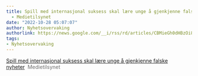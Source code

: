 ```yaml
---
title: Spill med internasjonal suksess skal lære unge å gjenkjenne falske nyheter
  - Medietilsynet
date: "2022-10-28 05:07:07"
author: Nyhetsovervaking
authorlink: https://news.google.com/__i/rss/rd/articles/CBMieGh0dHBzOi8vd3d3Lm1lZGlldGlsc3luZXQubm8vbnloZXRlci9ha3R1ZWx0L3NwaWxsLW1lZC1pbnRlcm5hc2pvbmFsLXN1a3Nlc3Mtc2thbC1sYXJlLXVuZ2UtYS1namVua2plbm5lLWZhbHNrZS1ueWhldGVyL9IBAA?oc=5
tags:
- Nyhetsovervaking
---
```

<a href="https://news.google.com/__i/rss/rd/articles/CBMieGh0dHBzOi8vd3d3Lm1lZGlldGlsc3luZXQubm8vbnloZXRlci9ha3R1ZWx0L3NwaWxsLW1lZC1pbnRlcm5hc2pvbmFsLXN1a3Nlc3Mtc2thbC1sYXJlLXVuZ2UtYS1namVua2plbm5lLWZhbHNrZS1ueWhldGVyL9IBAA?oc=5" target="_blank">Spill med internasjonal suksess skal lære unge å gjenkjenne falske nyheter</a>&nbsp;&nbsp;<font color="#6f6f6f">Medietilsynet</font>